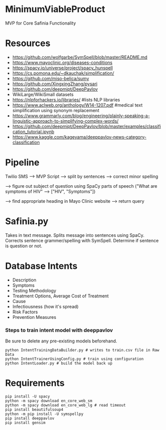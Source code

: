 # MinimumViableProduct
MVP for Core Safinia Functionality

# Resources

- https://github.com/wolfgarbe/SymSpell/blob/master/README.md
- https://www.mayoclinic.org/diseases-conditions
- https://spacy.io/universe/project/spacy_hunspell
- https://cs.pomona.edu/~dkauchak/simplification/
- https://github.com/miso-belica/sumy
- https://github.com/XingxingZhang/pysari
- https://github.com/deepmipt/DeepPavlov
- WikiLarge/WikiSmall datasets
- https://nlpforhackers.io/libraries/ #lists NLP libraries
- https://www.aclweb.org/anthology/W14-1207.pdf #medical text simplification using synonym replacement
- https://www.grammarly.com/blog/engineering/plainly-speaking-a-linguistic-approach-to-simplifying-complex-words/
- https://github.com/deepmipt/DeepPavlov/blob/master/examples/classification_tutorial.ipynb
- https://www.kaggle.com/kageyama/deeppavlov-news-category-classification

# Pipeline

Twilio SMS --> MVP Script --> split by sentences --> correct minor spelling

--> figure out subject of question using SpaCy parts of speech ("What are symptoms of HIV" --> ["HIV", "Symptoms"])

--> find appropriate heading in Mayo Clinic website --> return query

# Safinia.py

Takes in text message. Splits message into sentences using SpaCy. Corrects sentence grammer/spelling with SymSpell. Determine if sentence is question or not.

# Database Intents

- Description
- Symptoms
- Testing Methodology
- Treatment Options, Average Cost of Treatment
- Cause
- Infectiousness (how it's spread)
- Risk Factors
- Prevention Measures

### Steps to train intent model with deeppavlov

Be sure to delete any pre-existing models beforehand.

    python IntentTrainingDataBuilder.py # writes to train.csv file in Raw Data
    python IntentTrainerUsingConfig.py # train using configuration
    python IntentLoader.py # build the model back up

# Requirements

    pip install -U spacy
    python -m spacy download en_core_web_sm
    python -m spacy download en_core_web_lg # read timeout
    pip install beautifulsoup4
    python -m pip install -U symspellpy
    pip install deeppavlov
    pip install gensim
